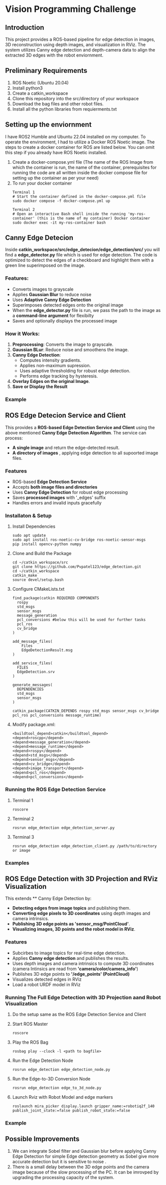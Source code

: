 # Vision Programming Challenge
 
## Introduction
This project provides a ROS-based pipeline for edge detection in images, 3D reconstruction using depth images, and visualization in RViz. The system utilizes Canny edge detection and depth-camera data to align the extracted 3D edges with the robot enviornment.

## Preliminary Requirements
1. ROS Noetic (Ubuntu 20.04)
2. Install python3
3. Create a catkin_workspace 
4. Clone this repository into the src/directory of your workspace
5. Download the bag files and other robot files.
6. Install all the python libraries from requierments.txt

## Setting up the enviornment
I have ROS2 Humble and Ubuntu 22.04 installed on my computer. To operate the environment, I had to utilize a Docker ROS Noetic image. The steps to create a docker container for ROS are listed below. You can omit this step if you already have ROS Noetic installed.

1. Create a docker-compose.yml file (The name of the ROS Image from which the container is run, the name of the container, prerequisites for running the code are all written inside the docker compose file for setting up the container as per your need)
2. To run your docker container
    ```
    Terminal 1
    # Start the container defined in the docker-compose.yml file
    sudo docker compose -f docker-compose.yml up 

    Terminal 2
    # Open an interactive Bash shell inside the running 'my-ros-container' (this is the name of my container) Docker container
    sudo docker exec -it my-ros-container bash 
    ```

## Canny Edge Detecion

Inside **catkin_workspace/src/edge_detecion/edge_detection/src/** you will find a **edge_detector.py** file which is used for edge detection. The code is optimized to detect the edges of a checkboard and highlight them with a green line superimposed on the image. 


### Features:
- Converts images to grayscale
- Applies **Gaussian Blur** to reduce noise
- Uses **Adaptive Canny Edge Detection**
- Superimposes detected edges onto the original image
- When the **edge_detector.py** file is run, we pass the path to the image as a **command-line argument** for flexibilty
- Saves and optionally displays the processed image

### How it Works:
1. **Preprocessing**: Converts the image to grayscale.
2. **Gaussian BLur**: Reduce noise and smoothens the image.
3. **Canny Edge Detection**:
     - Computes intensity gradients.
     - Applies non-maximum supression.
     - Uses adaptive thresholding for robust edge detection.
     - Performs edge tracking by hysteresis.
4. **Overlay Edges on the original Image**.
5. **Save or Display the Result**

### Example

## ROS Edge Detecion Service and Client
This provides a **ROS-based Edge Detection Service and Client** using the above mentioned **Canny Edge Detection Algorithm**. The service can process:
 - **A single image** and return the edge-detected result.
 - **A directory of images** , applying edge detection to all supoorted image files.

### Features
- ROS-based **Edge Detection Service**
- Accepts **both image files and directories**
- Uses **Canny Edge Detection** for robust edge processing
- Saves **processed images** with '_edges' suffix
- Handles errors and invalid inputs gracefully

### Installaton & Setup

1. Install Dependencies
    ```
    sudo apt update
    sudo apt install ros-noetic-cv-bridge ros-noetic-sensor-msgs
    pip install opencv-python numpy
    ```
2. Clone and Build the Package
    ```
    cd ~/catkin_workspace/src
    git clone https://github.com/Pvpatel123/edge_detection.git
    cd ~/catkin_workspace
    catkin_make
    source devel/setup.bash
    ```
3. Configure CMakeLists.txt
    ```
    find_package(catkin REQUIRED COMPONENTS
      rospy
      std_msgs
      sensor_msgs
      message_generation
      pcl_conversions #below this will be used for further tasks
      pcl_ros
      cv_bridge
    )

    add_message_files(
        Files
        EdgeDetectionResult.msg
    )

    add_service_files(
      FILES
      EdgeDetection.srv
    )

    generate_messages(
      DEPENDENCIES
      std_msgs
      sensor_msgs
    )

    catkin_package(CATKIN_DEPENDS rospy std_msgs sensor_msgs cv_bridge pcl_ros pcl_conversions message_runtime)
    ```
4. Modify package.xml:
    ```
    <buildtool_depend>catkin</buildtool_depend>
    <depend>roscpp</depend> 
    <depend>message_generation</depend> 
    <depend>message_runtime</depend> 
    <depend>rospy</depend> 
    <depend>std_msgs</depend> 
    <depend>sensor_msgs</depend> 
    <depend>cv_bridge</depend> 
    <depend>image_transport</depend>
    <depend>pcl_ros</depend>
    <depend>pcl_conversions</depend>
    ```
### Running the ROS Edge Detection Service

1. Terminal 1
    ```
    roscore

    ```
2. Terminal 2
    ```
    rosrun edge_detection edge_detection_server.py

    ```
3. Terminal 3
    ```
    rosrun edge_detection edge_detection_client.py /path/to/directory or image

    ```
### Examples



## ROS Edge Detection with 3D Projection and RViz Visualization

This extends ** Canny Edge Detection by:
- **Detecting edges from image topics** and publishing them.
- **Converting edge pixels to 3D coordinates** using depth images and camera intrinsics.
- **Publishing 3D edge points as 'sensor_msg/PointCloud'**.
- **Visualizing images, 3D points and the robot model in RViz**.

### Features
- Subcirbes to image topics for real-time edge detection.
- Applies **Canny edge detection** and publishes the results.
- Uses depth images and camera intrinsics to compute 3D coordinates (camera Intinsics are read from **'camera/color/camera_info'**)
- Publishes 3D edge points to **'/edge_points' (PointCloud)**
- Visualizes detected edges in RViz
- Load a robot URDF model in RViz

### Running The Full Edge Detection with 3D Projection aand Robot Visualization

1. Do the setup same as the ROS Edge Detection Service and Client
2. Start ROS Master
   ```
   roscore
   ```
3. Play the ROS Bag
   ```
   rosbag play --clock -l <path to bagfile>
   ```
   
4. Run the Edge Detection Node
   ```
   rosrun edge_detection edge_detection_node.py
   ```
5. Run the Edge-to-3D Conversion Node
   ```
   rosrun edge_detection edge_to_3d_node.py
   ```
6. Launch Rviz with Robot Model and edge markers
   ```
   roslaunch mira_picker display.launch gripper_name:=robotiq2f_140 publish_joint_state:=false publish_robot_state:=false
   ```

### Example


## Possible Improvements
1. We can integrate Sobel filter and Gaussian blur before applying Canny Edge Detection for simple Edge detection geometry as Sobel give more accurate detection but it is sensitive to noise .
2. There is a small delay between the 3D edge points and the camera image because of the slow processing of the PC. It can be imrovped by upgrading the processing capacity of the system.
